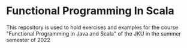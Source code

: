 # Functional Programming In Scala
This repository is used to hold exercises and examples for the course "Functional Programming in Java and Scala" of the JKU in the summer semester of 2022
